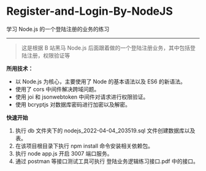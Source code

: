 # Register-and-Login-By-NodeJS

学习 Node.js 的一个登陆注册的业务的练习

---

> 这是根据 B 站黑马 Node.js 后面跟着做的一个登陆注册业务，其中包括登陆注册，权限验证等

**所用技术：**

- 以 Node.js 为核心，主要使用了 Node 的基本语法以及 ES6 的新语法。
- 使用了 cors 中间件解决跨域问题。
- 使用 joi 和 jsonwebtoken 中间件对请求进行权限验证。
- 使用 bcryptjs 对数据库密码进行加密以及解密。

**快速开始**

1. 执行 db 文件夹下的 nodejs_2022-04-04_203519.sql 文件创建数据库以及表。
2. 在该项目根目录下执行 npm install 命令安装相关依赖包。
3. 执行 node app.js 开启 3007 端口服务。
4. 通过 postman 等接口测试工具可执行 登陆业务逻辑练习接口.pdf 中的接口。
